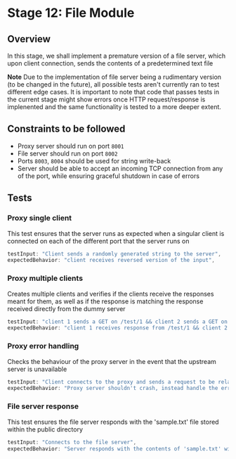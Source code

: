 # Stage 12: File Module 

## Overview
In this stage, we shall implement a premature version of a file server, which upon client connection, sends the contents of a predetermined text file

**Note**
Due to the implementation of file server being a rudimentary version (to be changed in the future), all possible tests aren't currently ran to test different edge cases. It is important to note that code that passes tests in the current stage might show errors once HTTP request/response is implenented and the same functionality is tested to a more deeper extent.

## Constraints to be followed 
- Proxy server should run on port `8001`
- File server should run on port `8002`
- Ports `8003`, `8004` should be used for string write-back
- Server should be able to accept an incoming TCP connection from any of the port, while ensuring graceful shutdown in case of errors


## Tests

### Proxy single client
This test ensures that the server runs as expected when a singular client is connected on each of the different port that the server runs on
```js        
testInput: "Client sends a randomly generated string to the server",
expectedBehavior: "client receives reversed version of the input",
```

### Proxy multiple clients
Creates multiple clients and verifies if the clients receive the responses meant for them, as well as if the response is matching the response received directly from the dummy server
```js
testInput: "client 1 sends a GET on /test/1 && client 2 sends a GET on /test/2",
expectedBehavior: "client 1 receives response from /test/1 && client 2 gets response from /test/2",
```

### Proxy error handling
Checks the behaviour of the proxy server in the event that the upstream server is unavailable
```js
testInput: "Client connects to the proxy and sends a request to be relayed to the upstream server",
expectedBehavior: "Proxy server shouldn't crash, instead handle the error gracefully",
```

### File server response
This test ensures the file server responds with the 'sample.txt' file stored within the public directory
```js
testInput: "Connects to the file server",
expectedBehavior: "Server responds with the contents of 'sample.txt' without needing any input from the client",
```
